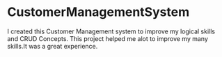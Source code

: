 # CustomerManagementSystem
I created this Customer Management system to improve my logical skills and CRUD Concepts. This project helped me alot to improve my many skills.It was a great experience.
